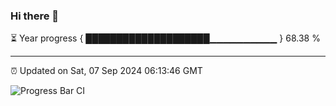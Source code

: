 ### Hi there 👋

⏳ Year progress { ████████████████████▁▁▁▁▁▁▁▁▁▁ } 68.38 %

---

⏰ Updated on Sat, 07 Sep 2024 06:13:46 GMT

![Progress Bar CI](https://github.com/code-lakshay/GitHub-Actions-Demo/workflows/Progress%20Bar%20CI/badge.svg)
